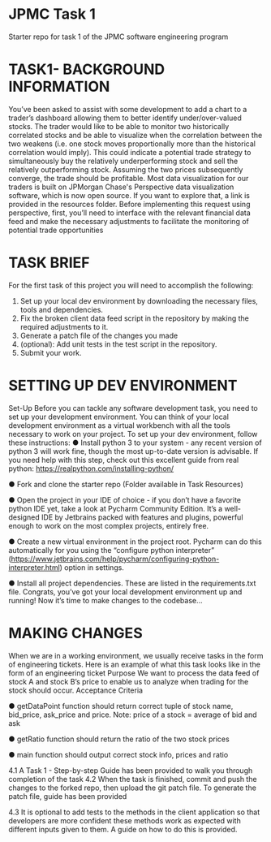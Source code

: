 # JPMC Task 1
Starter repo for task 1 of the JPMC software engineering program

#

# TASK1- BACKGROUND INFORMATION

You’ve been asked to assist with some development to add a chart to a
trader’s dashboard allowing them to better identify under/over-valued
stocks.
The trader would like to be able to monitor two historically correlated stocks
and be able to visualize when the correlation between the two weakens (i.e.
one stock moves proportionally more than the historical correlation would
imply). This could indicate a potential trade strategy to simultaneously buy
the relatively underperforming stock and sell the relatively outperforming
stock. Assuming the two prices subsequently converge, the trade should be
profitable.
Most data visualization for our traders is built on JPMorgan Chase's
Perspective data visualization software, which is now open source. If you
want to explore that, a link is provided in the resources folder.
Before implementing this request using perspective, first, you’ll need to
interface with the relevant financial data feed and make the necessary
adjustments to facilitate the monitoring of potential trade opportunities
#
# TASK BRIEF

For the first task of this project you will need to accomplish the following:
1. Set up your local dev environment by downloading the necessary files,
tools and dependencies.
2. Fix the broken client data feed script in the repository by making the
required adjustments to it.
3. Generate a patch file of the changes you made
4. (optional): Add unit tests in the test script in the
repository.
5. Submit your work.
#
# SETTING UP DEV ENVIRONMENT

Set-Up
Before you can tackle any software development task, you need to set up your
development environment. You can think of your local development environment
as a virtual workbench with all the tools necessary to work on your project. To set
up your dev environment, follow these instructions:
● Install python 3 to your system - any recent version of python 3 will work fine,
though the most up-to-date version is advisable. If you need help with this step,
check out this excellent guide from real python:
https://realpython.com/installing-python/

● Fork and clone the starter repo (Folder available in Task Resources)

● Open the project in your IDE of choice - if you don’t have a favorite python IDE
yet, take a look at Pycharm Community Edition. It’s a well-designed IDE by
Jetbrains packed with features and plugins, powerful enough to work on the most
complex projects, entirely free.

● Create a new virtual environment in the project root. Pycharm can do this
automatically for you using the “configure python interpreter”
(https://www.jetbrains.com/help/pycharm/configuring-python-interpreter.html)
option in settings.

● Install all project dependencies. These are listed in the requirements.txt file.
Congrats, you’ve got your local development environment up and running! Now it’s
time to make changes to the codebase...

#
# MAKING CHANGES

When we are in a working environment, we usually receive tasks in the form of
engineering tickets. Here is an example of what this task looks like in the form of an
engineering ticket
Purpose
We want to process the data feed of stock A and stock B’s price to enable us to
analyze when trading for the stock should occur.
Acceptance Criteria

● getDataPoint function should return correct tuple of stock name, bid_price,
ask_price and price. Note: price of a stock = average of bid and ask

● getRatio function should return the ratio of the two stock prices

● main function should output correct stock info, prices and ratio

4.1 A Task 1 - Step-by-step Guide has been provided to walk you through
completion of the task
4.2 When the task is finished, commit and push the changes to the forked repo,
then upload the git patch file. To generate the patch file, guide has been provided

4.3 It is optional to add tests to the methods in the client application so that
developers are more confident these methods work as expected with different
inputs given to them. A guide on how to do this is provided.
